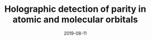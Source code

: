 ---
title: "Holographic detection of parity in atomic and molecular orbitals"
collection: publications
permalink: /publication/2019-08-11-Holographic detection of parity in atomic and molecular orbitals
date: 2019-08-11
venue: 'arXiv'
paperurl: 'https://arxiv.org/abs/1908.03860'
citation: 'H. P. Kang, A. S. Maxwell, et al. arXiv&semi;1908.03860 (2019)'
---